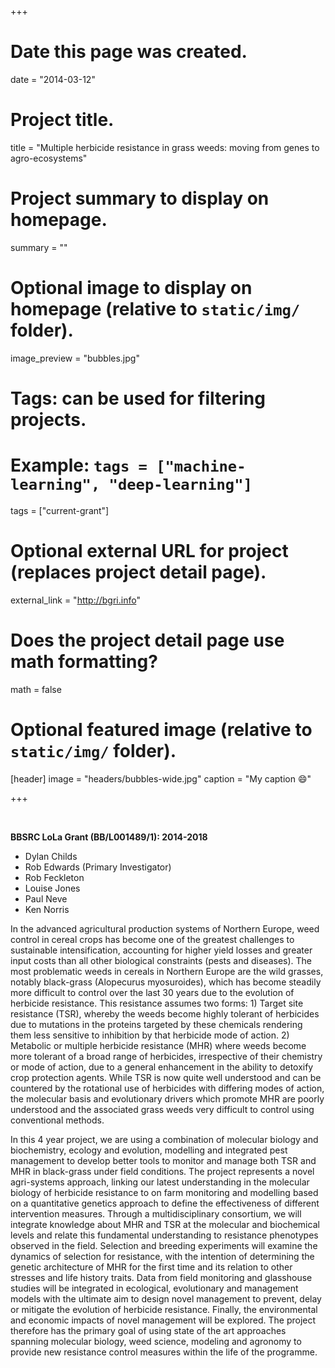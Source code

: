 +++
# Date this page was created.
date = "2014-03-12"

# Project title.
title = "Multiple herbicide resistance in grass weeds: moving from genes to agro-ecosystems"

# Project summary to display on homepage.
summary = ""

# Optional image to display on homepage (relative to `static/img/` folder).
image_preview = "bubbles.jpg"

# Tags: can be used for filtering projects.
# Example: `tags = ["machine-learning", "deep-learning"]`
tags = ["current-grant"]

# Optional external URL for project (replaces project detail page).
external_link = "http://bgri.info"

# Does the project detail page use math formatting?
math = false

# Optional featured image (relative to `static/img/` folder).
[header]
image = "headers/bubbles-wide.jpg"
caption = "My caption :smile:"

+++

<br>

**BBSRC LoLa Grant (BB/L001489/1): 2014-2018**

- Dylan Childs
- Rob Edwards (Primary Investigator)
- Rob Feckleton
- Louise Jones
- Paul Neve
- Ken Norris

In the advanced agricultural production systems of Northern Europe, weed control in cereal crops has become one of the greatest challenges to sustainable intensification, accounting for higher yield losses and greater input costs than all other biological constraints (pests and diseases). The most problematic weeds in cereals in Northern Europe are the wild grasses, notably black-grass (Alopecurus myosuroides), which has become steadily more difficult to control over the last 30 years due to the evolution of herbicide resistance. This resistance assumes two forms: 1) Target site resistance (TSR), whereby the weeds become highly tolerant of herbicides due to mutations in the proteins targeted by these chemicals rendering them less sensitive to inhibition by that herbicide mode of action. 2) Metabolic or multiple herbicide resistance (MHR) where weeds become more tolerant of a broad range of herbicides, irrespective of their chemistry or mode of action, due to a general enhancement in the ability to detoxify crop protection agents. While TSR is now quite well understood and can be countered by the rotational use of herbicides with differing modes of action, the molecular basis and evolutionary drivers which promote MHR are poorly understood and the associated grass weeds very difficult to control using conventional methods.

In this 4 year project, we are using a combination of molecular biology and biochemistry, ecology and evolution, modelling and integrated pest management to develop better tools to monitor and manage both TSR and MHR in black-grass under field conditions. The project represents a novel agri-systems approach, linking our latest understanding in the molecular biology of herbicide resistance to on farm monitoring and modelling based on a quantitative genetics approach to define the effectiveness of different intervention measures. Through a multidisciplinary consortium, we will integrate knowledge about MHR and TSR at the molecular and biochemical levels and relate this fundamental understanding to resistance phenotypes observed in the field. Selection and breeding experiments will examine the dynamics of selection for resistance, with the intention of determining the genetic architecture of MHR for the first time and its relation to other stresses and life history traits. Data from field monitoring and glasshouse studies will be integrated in ecological, evolutionary and management models with the ultimate aim to design novel management to prevent, delay or mitigate the evolution of herbicide resistance. Finally, the environmental and economic impacts of novel management will be explored. The project therefore has the primary goal of using state of the art approaches spanning molecular biology, weed science, modeling and agronomy to provide new resistance control measures within the life of the programme.
